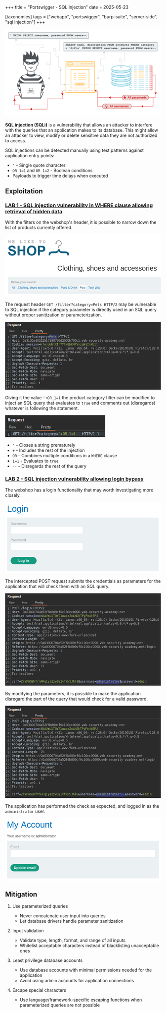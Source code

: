 +++
title = "Portswigger - SQL injection"
date = 2025-05-23

[taxonomies]
tags = ["webapp", "portswigger", "burp-suite", "server-side", "sql injection"]
+++

![sql-injection](/pictures/articles/portswigger/sql-injection/sql-injection.svg)

**SQL injection (SQLi)** is a vulnerability that allows an attacker to interfere
with the queries that an application makes to its database. This might allow an
attacker to view, modify or delete sensitive data they are not authorized to
access.


<!-- more -->


SQL injections can be detected manually using test patterns against application
entry points:
- `'` - Single quote character
- `OR 1=1` and `OR 1=2` - Boolean conditions
- Payloads to trigger time delays when executed

## Exploitation

<!-- LAB 1 {{{-->
### [LAB 1 - SQL injection vulnerability in WHERE clause allowing retrieval of hidden data](https://portswigger.net/web-security/learning-paths/server-side-vulnerabilities-apprentice/sql-injection-apprentice/sql-injection/lab-retrieve-hidden-data)

With the filters on the webshop's header, it is possible
to narrow down the list of products currently offered.

![lab1-1](/pictures/articles/portswigger/sql-injection/lab-1-1.png)

The request header  `GET /filter?category=Pets HTTP/2` may be vulnerable
to SQL injection if the category parameter is directly used in an SQL query
without proper sanitization or parameterization.

![lab1-2](/pictures/articles/portswigger/sql-injection/lab-1-2.png)

Giving it the value `'+OR_1=1` the product category filter can be
modified to inject an SQL query that evaluates to `true` and comments out
(disregards) whatever is following the statement.

![lab1-3](/pictures/articles/portswigger/sql-injection/lab-1-3.png)

- `'` - Closes a string prematurely
- `+` - Includes the rest of the injection
- `OR` - Combines multiple conditions in a `WHERE` clause
- `1=1` - Evaluates to `true`
- `--` - Disregards the rest of the query
<!-- }}} -->

<!-- LAB 2 {{{-->
### [LAB 2 - SQL injection vulnerability allowing login bypass](https://portswigger.net/web-security/learning-paths/server-side-vulnerabilities-apprentice/sql-injection-apprentice/sql-injection/lab-login-bypass)

The webshop has a login functionality that may worth investigating more closely.

![lab2-1](/pictures/articles/portswigger/sql-injection/lab-2-1.png)

The intercepted POST request submits the credentials as parameters
for the application that will check them with an SQL query.

![lab2-2](/pictures/articles/portswigger/sql-injection/lab-2-2.png)

By modifying the parameters, it is possible to make the application disregard
the part of the query that would check for a valid password.

![lab2-3](/pictures/articles/portswigger/sql-injection/lab-2-3.png)

The application has performed the check as expected,
and logged in as the `administrator` user.

![lab2-3](/pictures/articles/portswigger/sql-injection/lab-2-4.png)
<!-- }}} -->

## Mitigation

<!-- Mitigation {{{-->
1. Use parameterized queries
    - Never concatenate user input into queries
    - Let database drivers handle parameter sanitization

2. Input validation
    - Validate type, length, format, and range of all inputs
    - Whitelist acceptable characters instead of blacklisting unacceptable ones

4. Least privilege database accounts
    - Use database accounts with  minimal permissions needed for the application
    - Avoid using admin accounts for application connections

5. Escape special characters
    - Use language/framework-specific escaping functions when parameterized
    queries are not possible
<!-- }}} -->
